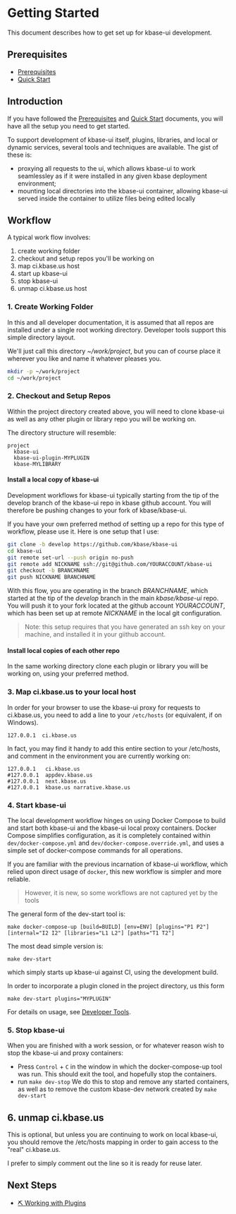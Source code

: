 # Getting Started

This document describes how to get set up for kbase-ui development.

## Prerequisites

- [Prerequisites](../getting-started/prerequisites.md)
- [Quick Start](../getting-started/quick-start.md)

## Introduction

If you have followed the [Prerequisites](../getting-started/prerequisites.md) and [Quick Start](../getting-started/quick-start.md) documents, you will have all the setup you need to get started.

To support development of kbase-ui itself, plugins, libraries, and local or dynamic services, several tools and techniques are available. The gist of these is:

- proxying all requests to the ui, which allows kbase-ui to work seamlessley as if it were installed in any given kbase deployment environment;
- mounting local directories into the kbase-ui container, allowing kbase-ui served inside the container to utilize files being edited locally

## Workflow

A typical work flow involves:

1. create working folder
2. checkout and setup repos you'll be working on
3. map ci.kbase.us host 
4. start up kbase-ui
5. stop kbase-ui
6. unmap ci.kbase.us host

### 1. Create Working Folder

In this and all developer documentation, it is assumed that all repos are installed under a single root working directory. Developer tools support this simple directory layout.

We'll just call this directory *~/work/project*, but you can of course place it wherever you like and name it whatever pleases you.

```bash
mkdir -p ~/work/project
cd ~/work/project
```

### 2. Checkout and Setup Repos

Within the project directory created above, you will need to clone kbase-ui as well as any other plugin or library repo you will be working on.

The directory structure will resemble:

```
project
  kbase-ui
  kbase-ui-plugin-MYPLUGIN
  kbase-MYLIBRARY
```

#### Install a local copy of kbase-ui

Development workflows for kbase-ui typically starting from the tip of the develop branch of the kbase-ui repo in kbase github account. You will therefore be pushing changes to your fork of kbase/kbase-ui.

If you have your own preferred method of setting up a repo for this type of workflow, please use it. Here is one setup that I use:

```bash
git clone -b develop https://github.com/kbase/kbase-ui
cd kbase-ui
git remote set-url --push origin no-push
git remote add NICKNAME ssh://git@github.com/YOURACCOUNT/kbase-ui
git checkout -b BRANCHNAME
git push NICKNAME BRANCHNAME
```

With this flow, you are operating in the branch *BRANCHNAME*, which started at the tip of the *develop* branch in the main *kbase/kbase-ui* repo. You will push it to your fork located at the github account *YOURACCOUNT*, which has been set up at remote *NICKNAME* in the local git configuration.

> Note: this setup requires that you have generated an ssh key on your machine, and installed it in your giithub account.

#### Install local copies of each other repo

In the same working directory clone each plugin or library you will be working on, using your preferred method.


### 3. Map ci.kbase.us to your local host

In order for your browser to use the kbase-ui proxy for requests to ci.kbase.us, you need to add a line to your `/etc/hosts` (or equivalent, if on Windows). 

```hosts
127.0.0.1  ci.kbase.us
```

In fact, you may find it handy to add this entire section to your /etc/hosts, and comment in the environment you are currently working on:

```
127.0.0.1	ci.kbase.us
#127.0.0.1	appdev.kbase.us
#127.0.0.1	next.kbase.us
#127.0.0.1	kbase.us narrative.kbase.us
```

### 4. Start kbase-ui

The local development workflow hinges on using Docker Compose to build and start both kbase-ui and the kbase-ui local proxy containers. Docker Compose simplifies configuration, as it is completely contained within `dev/docker-compose.yml` and `dev/docker-compose.override.yml`, and uses a simple set of docker-compose commands for all operations.

If you are familiar with the previous incarnation of kbase-ui workflow, which relied upon direct usage of `docker`, this new workflow is simpler and more reliable.

> However, it is new, so some workflows are not captured yet by the tools

The general form of the dev-start tool is:

```
make docker-compose-up [build=BUILD] [env=ENV] [plugins="P1 P2"] [internal="I2 I2" [libraries="L1 L2"] [paths="T1 T2"]
```

The most dead simple version is:

```
make dev-start
```

which simply starts up kbase-ui against CI, using the development build.

In order to incorporate a plugin cloned in the project directory, us this form

```
make dev-start plugins="MYPLUGIN"
```

For details on usage, see [Developer Tools](tools.md).

### 5. Stop kbase-ui

When you are finished with a work session, or for whatever reason wish to stop the kbase-ui and proxy containers:

- Press `Control` + `C` in the window in which the docker-compose-up tool was run.
    This should exit the tool, and hopefully stop the containers. 
- run `make dev-stop` 
    We do this to stop and remove any started containers, as well as to remove the custom kbase-dev network created by `make dev-start`

## 6. unmap ci.kbase.us

This is optional, but unless you are continuing to work on local kbase-ui, you should remove the /etc/hosts mapping in order to gain access to the "real" ci.kbase.us.

I prefer to simply comment out the line so it is ready for reuse later. 

## Next Steps

- [⛏ Working with Plugins](../plugins/README.md)
